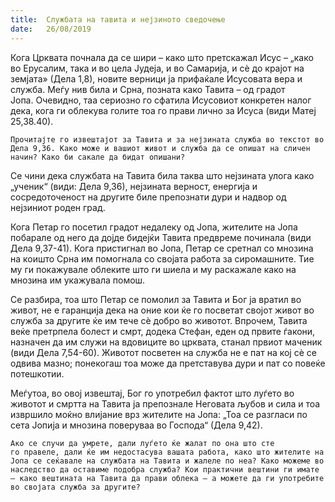 ```yaml
---
title:  Службата на тавита и нејзиното сведочење
date:   26/08/2019
---
```


Кога Црквата почнала да се шири – како што претскажал Исус – „како во Ерусалим, така и во цела Јудеја, и во Самарија, и сè до крајот на земјата» (Дела 1,8), новите верници ја прифаќале Исусовата вера и служба. Меѓу нив била и Срна, позната како Тавита – од градот Јопа. Очевидно, таа сериозно го сфатила Исусовиот конкретен налог дека, кога ги облекува голите тоа го прави лично за Исуса (види Матеј 25,38.40).

`Прочитајте го извештајот за Тавита и за нејзината служба во текстот во Дела 9,36. Како може и вашиот живот и служба да се опишат на сличен начин? Како би сакале да бидат опишани?`

Се чини дека службата на Тавита била таква што нејзината улога како „ученик“ (види: Дела 9,36), нејзината верност, енергија и сосредоточеност на другите биле препознати дури и надвор од нејзиниот роден град.

Кога Петар го посетил градот недалеку од Јопа, жителите на Јопа побарале од него да дојде бидејќи Тавита предвреме починала (види Дела 9,37-41). Кога пристигнал во Јопа, Петар се сретнал со мнозина на кои­што Срна им помогнала со својата работа за сиромашните. Тие му ги покажувале облеките што ги шиела и му раскажале како на мнозина им укажувала помош.

Се разбира, тоа што Петар се помолил за Тавита и Бог ја вратил во живот, не е гаранција дека на оние кои ќе го посветат својот живот во служба за другите ќе им тече сѐ добро во животот. Впрочем, Тавита веќе претрпела болест и смрт, додека Стефан, еден од првите ѓакони, назначен да им служи на вдовиците во црквата, станал првиот маченик (види Дела 7,54-60). Животот посветен на служба не е пат на кој сè се одвива мазно; поне­когаш тоа може да претставува дури и пат со повеќе потешкотии.

Меѓутоа, во овој извештај, Бог го употребил фактот што луѓето во животот и смртта на Тавита ја препознале Неговата љубов и сила и тоа извршило моќно влијание врз жителите на Јопа: „Тоа се разгласи по сета Јопија и мнозина поверуваа во Господа“ (Дела 9,42).

`Ако се случи да умрете, дали луѓето ќе жалат по она што сте го правеле, дали ќе им недостасува вашата работа, како што жителите на Јопа се сеќавале на службата на Тавита и жалеле по неа? Како можеме во наследство да оставиме подобра служба? Кои практични веш­тини ги имате – како вештината на Тавита да прави облека – а можете да ги употребите во својата служба за другите?`
